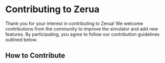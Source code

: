 # Contributing to Zerua

Thank you for your interest in contributing to Zerua! We welcome contributions from the community to improve the simulator and add new features. By participating, you agree to follow our contribution guidelines outlined below.

## How to Contribute

